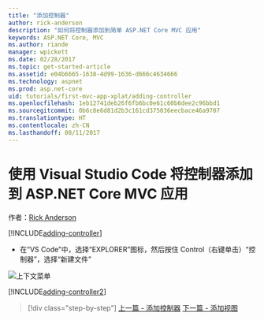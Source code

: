 ```yaml
---
title: "添加控制器"
author: rick-anderson
description: "如何将控制器添加到简单 ASP.NET Core MVC 应用"
keywords: ASP.NET Core, MVC
ms.author: riande
manager: wpickett
ms.date: 02/28/2017
ms.topic: get-started-article
ms.assetid: e04b6665-1638-4d99-1636-d666c4634666
ms.technology: aspnet
ms.prod: asp.net-core
uid: tutorials/first-mvc-app-xplat/adding-controller
ms.openlocfilehash: 1eb12741deb26f6fb6bc0e61c60b6dee2c96bbd1
ms.sourcegitcommit: 0b6c8e6d81d2b3c161cd375036eecbace46a9707
ms.translationtype: HT
ms.contentlocale: zh-CN
ms.lasthandoff: 08/11/2017
---
```

# <a name="adding-a-controller-to-a-aspnet-core-mvc-app-with-visual-studio-code"></a>使用 Visual Studio Code 将控制器添加到 ASP.NET Core MVC 应用

作者：[Rick Anderson](https://twitter.com/RickAndMSFT)

[!INCLUDE[adding-controller](../../includes/mvc-intro/adding-controller1.md)]

* 在“VS Code”中，选择“EXPLORER”图标，然后按住 Control（右键单击）“控制器”，选择“新建文件”

 ![上下文菜单](adding-controller/_static/new_file.png)

[!INCLUDE[adding-controller2](../../includes/mvc-intro/adding-controller2.md)]

>[!div class="step-by-step"]
[上一篇 - 添加控制器](start-mvc.md)
[下一篇 - 添加视图](adding-view.md)  
